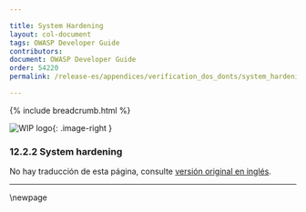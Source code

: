 ```yaml
---

title: System Hardening
layout: col-document
tags: OWASP Developer Guide
contributors:
document: OWASP Developer Guide
order: 54220
permalink: /release-es/appendices/verification_dos_donts/system_hardening/

---
```


{% include breadcrumb.html %}

<style type="text/css">
.image-right {
  height: 180px;
  display: block;
  margin-left: auto;
  margin-right: auto;
  float: right;
}
</style>

![WIP logo](../../../assets/images/dg_wip.png "Trabajo en curso"){: .image-right }

### 12.2.2 System hardening

No hay traducción de esta página, consulte [versión original en inglés][release140202].

----

[release140202]: https://github.com/OWASP/www-project-developer-guide/blob/main/release/14-appendices/02-verification-dos-donts/02-system-hardening.md

\newpage
